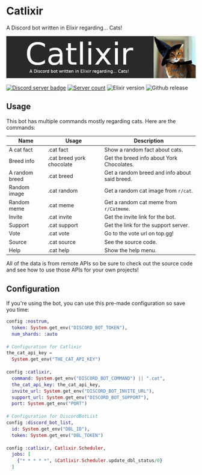 # Catlixir
A Discord bot written in Elixir regarding... Cats!

![Catlixir image](https://raw.githubusercontent.com/zastrixarundell/Catlixir/master/assets/catlixir_banner.png "Catlixir")

[![Discord server badge](https://img.shields.io/discord/602112468961067011?style=flat-square)](https://discord.gg/MdASH22) [![Server count](https://img.shields.io/endpoint?url=https%3A%2F%2Fcatlixir.herokuapp.com%2Fapi%2Fshields%2Fguilds)](https://discordapp.com/api/oauth2/authorize?client_id=641309305227837440&permissions=0&scope=bot) ![Elixir version](https://img.shields.io/endpoint?url=https%3A%2F%2Fcatlixir.herokuapp.com%2Fapi%2Fshields%2Fsystem) ![Github release](https://img.shields.io/github/v/release/zastrixarundell/catlixir?style=flat-square)

## Usage
This bot has multiple commands mostly regarding cats. Here are the commands:

|Name|Usage|Description|
|----|-----|-----------|
|A cat fact|.cat fact|Show a random fact about cats.|
|Breed info|.cat breed york chocolate|Get the breed info about York Chocolates.|
|A random breed|.cat breed|Get a random breed and info about said breed.|
|Random image|.cat random|Get a random cat image from `r/cat`.|
|Random meme|.cat meme|Get a random cat meme from `r/Catmeme`.|
|Invite|.cat invite|Get the invite link for the bot.|
|Support|.cat support|Get the link for the support server.|
|Vote|.cat vote|Go to the vote url on top.gg!|
|Source|.cat source|See the source code.|
|Help|.cat help|Show the help menu.

All of the data is from remote APIs so be sure to check out the source code and see how to use those APIs for your own projects!

## Configuration
If you're using the bot, you can use this pre-made configuration so save you time:
```elixir
config :nostrum,
  token: System.get_env("DISCORD_BOT_TOKEN"),
  num_shards: :auto

# Configuration for Catlixir
the_cat_api_key =
  System.get_env("THE_CAT_API_KEY")

config :catlixir,
  command: System.get_env("DISCORD_BOT_COMMAND") || ".cat",
  the_cat_api_key: the_cat_api_key,
  invite_url: System.get_env("DISCORD_BOT_INVITE_URL"),
  support_url: System.get_env("DISCORD_BOT_SUPPORT"),
  port: System.get_env("PORT")

# Configuration for DiscordBotList
config :discord_bot_list,
  id: System.get_env("DBL_ID"),
  token: System.get_env("DBL_TOKEN")

config :catlixir, Catlixir.Scheduler,
  jobs: [
    {"* * * * *", &Catlixir.Scheduler.update_dbl_status/0}
  ]

```